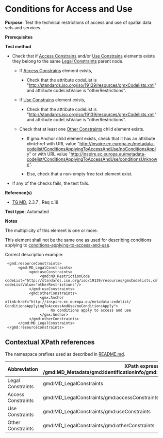 # Conditions for Access and Use

**Purpose**: Test the technical restrictions of access and use of spatial data sets and services.

**Prerequisites**

**Test method**

* Check that if [Access Constrains](#accessConstraints) and/or [Use Constrains](#useConstraints) elements exists they belong to the same [Legal Constraints](#legalConstraints) parent node.

    * If [Access Constrains](#accessConstraints) element exists,

        * Check that the attribute codeList is "http://standards.iso.org/iso/19139/resources/gmxCodelists.xml" and attribute codeListValue is "otherRestrictions".

    * If [Use Constrains](#useConstraints) element exists,

        * Check that the attribute codeList is "http://standards.iso.org/iso/19139/resources/gmxCodelists.xml" and attribute codeListValue is "otherRestrictions".

    * Check that at least one [Other Constraints](#otherConstraints) child element exists.

        * If gmx:Anchor child element exists, check that it has an attribute xlink:href with URL value "http://inspire.ec.europa.eu/metadata-codelist/ConditionsApplyingToAccessAndUse/noConditionsApply" or with URL value "http://inspire.ec.europa.eu/metadata-codelist/ConditionsApplyingToAccessAndUse/conditionsUnknown".

        * Else, check that a non-empty free text element exist.

* If any of the checks fails, the test fails.

**Reference(s)**	 

* [TG MD](./README.md#ref_TG_MD), 2.3.7 , Req c.18


**Test type**: Automated

**Notes**

The multiplicity of this element is one or more.

This element shall not be the same one as used for describing conditions applying to [conditions-applying-to-access-and-use](#http://inspire.ec.europa.eu/id/ats/metadata/2.0/sds-interoperable/conditions-applying-to-access-and-use).

Correct description example:

     <gmd:resourceConstraints>
          <gmd:MD_LegalConstraints>
               <gmd:useConstraints>
                    <gmd:MD_RestrictionCode codeList="http://standards.iso.org/iso/19139/resources/gmxCodelists.xml#MD_RestrictionCode" codeListValue="otherRestrictions"/>
               </gmd:useConstraints>
               <gmd:otherConstraints>
                    <gmx:Anchor xlink:href="http://inspire.ec.europa.eu/metadata-codelist/ ConditionsApplyingToAccessAndUse/noConditionsApply">
                         No conditions apply to access and use 
                    </gmx:Anchor>
               </gmd:otherConstraints>
          </gmd:MD_LegalConstraints>
     </gmd:resourceConstraints>

## Contextual XPath references

The namespace prefixes used as described in [README.md](./README.md#namespaces).

Abbreviation                                   |  XPath expression (relative to /gmd:MD_Metadata/gmd:identificationInfo/gmd:MD_DataIdentification/gmd:resourceConstraints)
-----------------------------------------------| -------------------------------------------------------------------------
<a name="legalConstraints"></a> Legal Constraints | gmd:MD_LegalConstraints
<a name="accessConstraints"></a> Access Constraints | gmd:MD_LegalConstraints/gmd:accessConstraints
<a name="useConstraints"></a> Use Constraints | gmd:MD_LegalConstraints/gmd:useConstraints
<a name="otherConstraints"></a> Other Constraints | gmd:MD_LegalConstraints/gmd:otherConstraints
